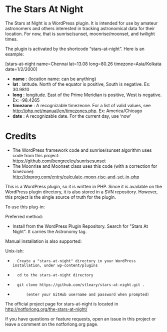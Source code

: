 # The Stars At Night
The Stars at Night is a WordPress plugin. It is intended for use by amateur astronomers and others interested in tracking astronomical data for their location. For now, that is sunrise/sunset, moonrise/moonset, and twilight times. 

The plugin is activated by the shortcode “stars-at-night”. Here is an example:

\[stars-at-night name=Chennai lat=13.08 long=80.26 timezone=Asia/Kolkata date=1/2/2000\]

* **name** : (location name: can be anything)
* **lat** : latitude. North of the equator is positive, South is negative. Ex: 30.9810
* **long** : longitude. East of the Prime Meridian is positive, West is negative. Ex: -98.4265
* **timezone** : A recognizable timezeone. For a list of valid values, see http://php.net/manual/en/timezones.php. Ex: America/Chicago
* **date** : A recognizable date. For the current day, use ‘now’

# Credits
* The WordPress framework code and sunrise/sunset algorithm uses code from this project: <br>
https://github.com/bengreeley/sunrisesunset
* The Moonrise and Moonset class uses this code (with a correction for timezone): <br>
http://dxprog.com/entry/calculate-moon-rise-and-set-in-php

This is a WordPress plugin, so it is written in PHP. Since it is available on the WordPress plugin directory, it is also stored in a SVN repository. However, this project is the single source of truth for the plugin.

To use this plug-in:

Preferred method: 
* Install from the WordPress Plugin Repository. Search for "Stars At Night". It carries the Astronomy tag.

Manual installation is also supported:

Unix-ish:
*       Create a "stars-at-night" directory in your WordPress installation, under wp-content/plugins
*       cd to the stars-at-night directory
*       git clone https://github.com/stleary/stars-at-night.git .
*           (enter your GitHub username and password when prompted)
 
The official project page for stars-at-night is located in http://notforlong.org/the-stars-at-night/


If you have questions or feature requests, open an issue in this project or leave a comment on the notforlong.org page.
